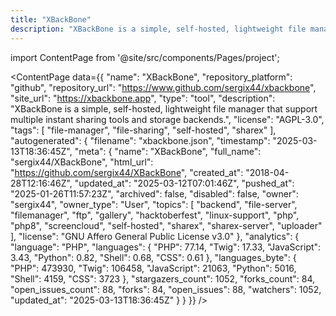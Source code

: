 ```yaml
---
title: "XBackBone"
description: "XBackBone is a simple, self-hosted, lightweight file manager that support multiple instant sharing tools and storage backends."
---
```

import ContentPage from '@site/src/components/Pages/project';

<ContentPage
    data={{
  "name": "XBackBone",
  "repository_platform": "github",
  "repository_url": "https://www.github.com/sergix44/xbackbone",
  "site_url": "https://xbackbone.app",
  "type": "tool",
  "description": "XBackBone is a simple, self-hosted, lightweight file manager that support multiple instant sharing tools and storage backends.",
  "license": "AGPL-3.0",
  "tags": [
    "file-manager",
    "file-sharing",
    "self-hosted",
    "sharex"
  ],
  "autogenerated": {
    "filename": "xbackbone.json",
    "timestamp": "2025-03-13T18:36:45Z",
    "meta": {
      "name": "XBackBone",
      "full_name": "sergix44/XBackBone",
      "html_url": "https://github.com/sergix44/XBackBone",
      "created_at": "2018-04-28T12:16:46Z",
      "updated_at": "2025-03-12T07:01:46Z",
      "pushed_at": "2025-01-26T11:57:23Z",
      "archived": false,
      "disabled": false,
      "owner": "sergix44",
      "owner_type": "User",
      "topics": [
        "backend",
        "file-server",
        "filemanager",
        "ftp",
        "gallery",
        "hacktoberfest",
        "linux-support",
        "php",
        "php8",
        "screencloud",
        "self-hosted",
        "sharex",
        "sharex-server",
        "uploader"
      ],
      "license": "GNU Affero General Public License v3.0"
    },
    "analytics": {
      "language": "PHP",
      "languages": {
        "PHP": 77.14,
        "Twig": 17.33,
        "JavaScript": 3.43,
        "Python": 0.82,
        "Shell": 0.68,
        "CSS": 0.61
      },
      "languages_byte": {
        "PHP": 473930,
        "Twig": 106458,
        "JavaScript": 21063,
        "Python": 5016,
        "Shell": 4159,
        "CSS": 3723
      },
      "stargazers_count": 1052,
      "forks_count": 84,
      "open_issues_count": 88,
      "forks": 84,
      "open_issues": 88,
      "watchers": 1052,
      "updated_at": "2025-03-13T18:36:45Z"
    }
  }
}}
/>

